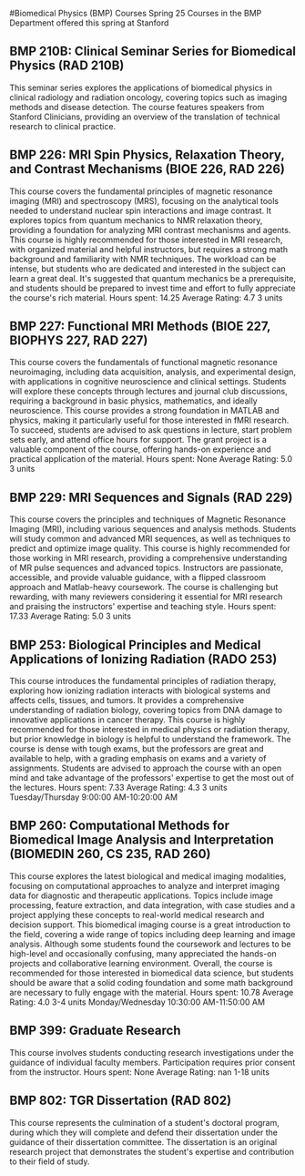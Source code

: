 #Biomedical Physics (BMP) Courses Spring 25
Courses in the BMP Department offered this spring at Stanford
## BMP 210B: Clinical Seminar Series for Biomedical Physics (RAD 210B)
This seminar series explores the applications of biomedical physics in clinical radiology and radiation oncology, covering topics such as imaging methods and disease detection. The course features speakers from Stanford Clinicians, providing an overview of the translation of technical research to clinical practice.
## BMP 226: MRI Spin Physics, Relaxation Theory, and Contrast Mechanisms (BIOE 226, RAD 226)
This course covers the fundamental principles of magnetic resonance imaging (MRI) and spectroscopy (MRS), focusing on the analytical tools needed to understand nuclear spin interactions and image contrast. It explores topics from quantum mechanics to NMR relaxation theory, providing a foundation for analyzing MRI contrast mechanisms and agents.
This course is highly recommended for those interested in MRI research, with organized material and helpful instructors, but requires a strong math background and familiarity with NMR techniques. The workload can be intense, but students who are dedicated and interested in the subject can learn a great deal. It's suggested that quantum mechanics be a prerequisite, and students should be prepared to invest time and effort to fully appreciate the course's rich material.
Hours spent: 14.25
Average Rating: 4.7
3 units
## BMP 227: Functional MRI Methods (BIOE 227, BIOPHYS 227, RAD 227)
This course covers the fundamentals of functional magnetic resonance neuroimaging, including data acquisition, analysis, and experimental design, with applications in cognitive neuroscience and clinical settings. Students will explore these concepts through lectures and journal club discussions, requiring a background in basic physics, mathematics, and ideally neuroscience.
This course provides a strong foundation in MATLAB and physics, making it particularly useful for those interested in fMRI research. To succeed, students are advised to ask questions in lecture, start problem sets early, and attend office hours for support. The grant project is a valuable component of the course, offering hands-on experience and practical application of the material.
Hours spent: None
Average Rating: 5.0
3 units
## BMP 229: MRI Sequences and Signals (RAD 229)
This course covers the principles and techniques of Magnetic Resonance Imaging (MRI), including various sequences and analysis methods. Students will study common and advanced MRI sequences, as well as techniques to predict and optimize image quality.
This course is highly recommended for those working in MRI research, providing a comprehensive understanding of MR pulse sequences and advanced topics. Instructors are passionate, accessible, and provide valuable guidance, with a flipped classroom approach and Matlab-heavy coursework. The course is challenging but rewarding, with many reviewers considering it essential for MRI research and praising the instructors' expertise and teaching style.
Hours spent: 17.33
Average Rating: 5.0
3 units
## BMP 253: Biological Principles and Medical Applications of Ionizing Radiation (RADO 253)
This course introduces the fundamental principles of radiation therapy, exploring how ionizing radiation interacts with biological systems and affects cells, tissues, and tumors. It provides a comprehensive understanding of radiation biology, covering topics from DNA damage to innovative applications in cancer therapy.
This course is highly recommended for those interested in medical physics or radiation therapy, but prior knowledge in biology is helpful to understand the framework. The course is dense with tough exams, but the professors are great and available to help, with a grading emphasis on exams and a variety of assignments. Students are advised to approach the course with an open mind and take advantage of the professors' expertise to get the most out of the lectures.
Hours spent: 7.33
Average Rating: 4.3
3 units
Tuesday/Thursday 9:00:00 AM-10:20:00 AM
## BMP 260: Computational Methods for Biomedical Image Analysis and Interpretation (BIOMEDIN 260, CS 235, RAD 260)
This course explores the latest biological and medical imaging modalities, focusing on computational approaches to analyze and interpret imaging data for diagnostic and therapeutic applications. Topics include image processing, feature extraction, and data integration, with case studies and a project applying these concepts to real-world medical research and decision support.
This biomedical imaging course is a great introduction to the field, covering a wide range of topics including deep learning and image analysis. Although some students found the coursework and lectures to be high-level and occasionally confusing, many appreciated the hands-on projects and collaborative learning environment. Overall, the course is recommended for those interested in biomedical data science, but students should be aware that a solid coding foundation and some math background are necessary to fully engage with the material.
Hours spent: 10.78
Average Rating: 4.0
3-4 units
Monday/Wednesday 10:30:00 AM-11:50:00 AM
## BMP 399: Graduate Research
This course involves students conducting research investigations under the guidance of individual faculty members. Participation requires prior consent from the instructor.
Hours spent: None
Average Rating: nan
1-18 units
## BMP 802: TGR Dissertation (RAD 802)
This course represents the culmination of a student's doctoral program, during which they will complete and defend their dissertation under the guidance of their dissertation committee. The dissertation is an original research project that demonstrates the student's expertise and contribution to their field of study.